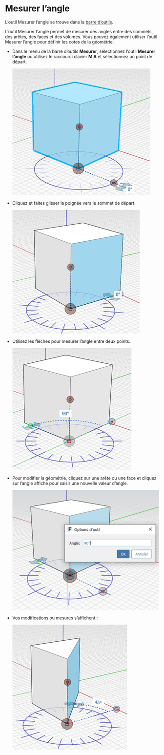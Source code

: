 # Mesurer l’angle

L’outil Mesurer l’angle se trouve dans la [barre d’outils](../formit-introduction/tool-bars.md).

L’outil Mesurer l’angle permet de mesurer des angles entre des sommets, des arêtes, des faces et des volumes. Vous pouvez également utiliser l’outil Mesurer l’angle pour définir les cotes de la géométrie.

* Dans le menu de la barre d’outils **Mesurer**, sélectionnez l’outil **Mesurer l’angle** ou utilisez le raccourci clavier **M A** et sélectionnez un point de départ.

   ![](../.gitbook/assets/measure-angle.png)
* Cliquez et faites glisser la poignée vers le sommet de départ.

   ![](../.gitbook/assets/measure-angle2.png)
* Utilisez les flèches pour mesurer l’angle entre deux points.

   ![](../.gitbook/assets/measure-angle4.png)
* Pour modifier la géométrie, cliquez sur une arête ou une face et cliquez sur l’angle affiché pour saisir une nouvelle valeur d’angle.

   ![](<../.gitbook/assets/measure-angle3 (1).png>)
* Vos modifications ou mesures s’affichent :

   ![](../.gitbook/assets/measure-angle5.png)
